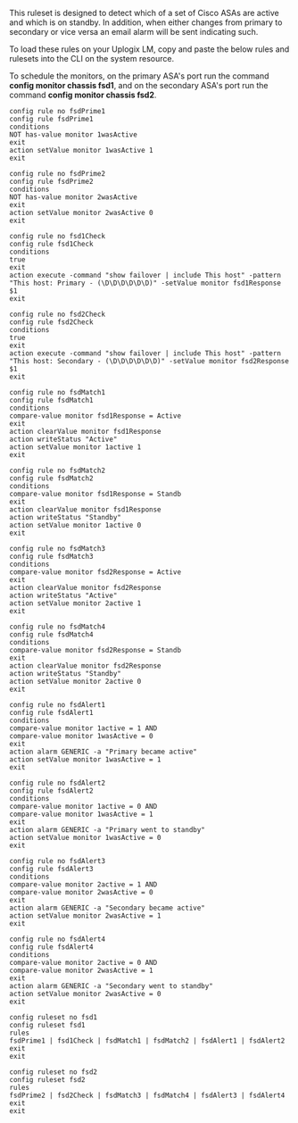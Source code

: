 This ruleset is designed to detect which of a set of Cisco ASAs are active and which is on standby. In addition, when either changes from primary to secondary or vice versa an email alarm will be sent indicating such.

To load these rules on your Uplogix LM, copy and paste the below rules and rulesets into the CLI on the system resource.

To schedule the monitors, on the primary ASA's port run the command **config monitor chassis fsd1**, and on the secondary ASA's port run the command **config monitor chassis fsd2**.

```
config rule no fsdPrime1
config rule fsdPrime1
conditions
NOT has-value monitor 1wasActive 
exit
action setValue monitor 1wasActive 1
exit

config rule no fsdPrime2
config rule fsdPrime2
conditions
NOT has-value monitor 2wasActive 
exit
action setValue monitor 2wasActive 0
exit

config rule no fsd1Check
config rule fsd1Check
conditions
true
exit
action execute -command "show failover | include This host" -pattern "This host: Primary - (\D\D\D\D\D\D)" -setValue monitor fsd1Response $1 
exit

config rule no fsd2Check
config rule fsd2Check
conditions
true
exit
action execute -command "show failover | include This host" -pattern "This host: Secondary - (\D\D\D\D\D\D)" -setValue monitor fsd2Response $1 
exit

config rule no fsdMatch1
config rule fsdMatch1
conditions
compare-value monitor fsd1Response = Active
exit
action clearValue monitor fsd1Response
action writeStatus "Active"
action setValue monitor 1active 1
exit

config rule no fsdMatch2
config rule fsdMatch2
conditions
compare-value monitor fsd1Response = Standb
exit
action clearValue monitor fsd1Response
action writeStatus "Standby"
action setValue monitor 1active 0
exit

config rule no fsdMatch3
config rule fsdMatch3
conditions
compare-value monitor fsd2Response = Active
exit
action clearValue monitor fsd2Response
action writeStatus "Active"
action setValue monitor 2active 1
exit

config rule no fsdMatch4
config rule fsdMatch4
conditions
compare-value monitor fsd2Response = Standb
exit
action clearValue monitor fsd2Response
action writeStatus "Standby"
action setValue monitor 2active 0
exit

config rule no fsdAlert1
config rule fsdAlert1
conditions
compare-value monitor 1active = 1 AND
compare-value monitor 1wasActive = 0
exit
action alarm GENERIC -a "Primary became active"
action setValue monitor 1wasActive = 1
exit

config rule no fsdAlert2
config rule fsdAlert2
conditions
compare-value monitor 1active = 0 AND
compare-value monitor 1wasActive = 1
exit
action alarm GENERIC -a "Primary went to standby"
action setValue monitor 1wasActive = 0
exit

config rule no fsdAlert3
config rule fsdAlert3
conditions
compare-value monitor 2active = 1 AND
compare-value monitor 2wasActive = 0
exit
action alarm GENERIC -a "Secondary became active"
action setValue monitor 2wasActive = 1
exit

config rule no fsdAlert4
config rule fsdAlert4
conditions
compare-value monitor 2active = 0 AND
compare-value monitor 2wasActive = 1
exit
action alarm GENERIC -a "Secondary went to standby"
action setValue monitor 2wasActive = 0
exit

config ruleset no fsd1
config ruleset fsd1
rules
fsdPrime1 | fsd1Check | fsdMatch1 | fsdMatch2 | fsdAlert1 | fsdAlert2
exit
exit

config ruleset no fsd2
config ruleset fsd2
rules
fsdPrime2 | fsd2Check | fsdMatch3 | fsdMatch4 | fsdAlert3 | fsdAlert4
exit
exit
```